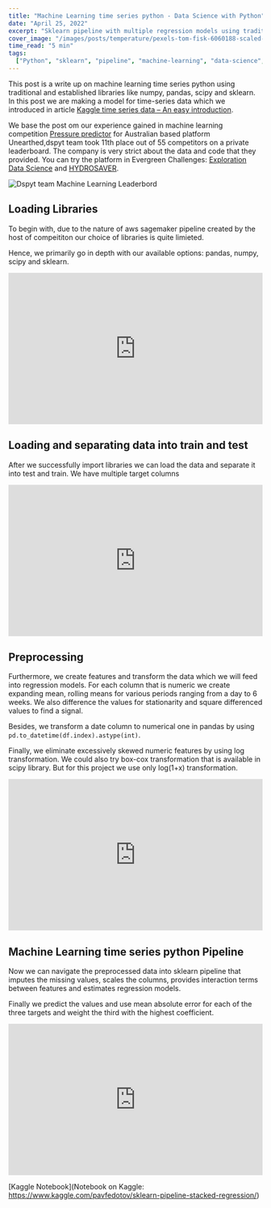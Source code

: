 ```yaml
---
title: "Machine Learning time series python - Data Science with Python"
date: "April 25, 2022"
excerpt: "Sklearn pipeline with multiple regression models using traditional and established libraries like numpy, pandas, scipy and sklearn."
cover_image: "/images/posts/temperature/pexels-tom-fisk-6060188-scaled-e1629300731444.jpg"
time_read: "5 min"
tags:
  ["Python", "sklearn", "pipeline", "machine-learning", "data-science", "data"]
---
```


This post is a write up on machine learning time series python using traditional and established libraries like numpy, pandas, scipy and sklearn. In this post we are making a model for time-series data which we introduced in article [Kaggle time series data – An easy introduction](https://dspyt.com/time-series-data-an-easy-introduction).

We base the post om our experience gained in machine learning competition [Pressure predictor](https://unearthed.solutions/u/competitions/pressure-predictor) for Australian based platform Unearthed,dspyt team took 11th place out of 55 competitors on a private leaderboard. The company is very strict about the data and code that they provided. You can try the platform in Evergreen Challenges: [Exploration Data Science](https://unearthed.solutions/u/competitions/evergreen/exploration-data-science) and [HYDROSAVER](https://unearthed.solutions/u/competitions/evergreen/hydrosaver).

![Dspyt team Machine Learning Leaderbord](/images/posts/temperature/score.jpg)

## Loading Libraries

To begin with, due to the nature of aws sagemaker pipeline created by the host of compeititon our choice of libraries is quite limieted.

Hence, we primarily go in depth with our available options: pandas, numpy, scipy and sklearn.

<iframe src="https://www.kaggle.com/embed/pavfedotov/sklearn-pipeline-stacked-regression?cellIds=1&kernelSessionId=102921196" height="300" style="margin: 0 auto; width: 100%; max-width: 950px;" frameborder="0" scrolling="auto" title="Sklearn Pipeline stacked regression"></iframe>

## Loading and separating data into train and test

After we successfully import libraries we can load the data and separate it into test and train. We have multiple target columns

<iframe src="https://www.kaggle.com/embed/pavfedotov/sklearn-pipeline-stacked-regression?cellIds=2&kernelSessionId=102921196" height="300" style="margin: 0 auto; width: 100%; max-width: 950px;" frameborder="0" scrolling="auto" title="Sklearn Pipeline stacked regression"></iframe>

## Preprocessing

Furthermore, we create features and transform the data which we will feed into regression models. For each column that is numeric we create expanding mean, rolling means for various periods ranging from a day to 6 weeks. We also difference the values for stationarity and square differenced values to find a signal.

Besides, we transform a date column to numerical one in pandas by using <code>pd.to_datetime(df.index).astype(int)</code>.

Finally, we eliminate excessively skewed numeric features by using log transformation. We could also try box-cox transformation that is available in scipy library. But for this project we use only log(1+x) transformation.

<iframe src="https://www.kaggle.com/embed/pavfedotov/sklearn-pipeline-stacked-regression?cellIds=3&kernelSessionId=102921196" height="300" style="margin: 0 auto; width: 100%; max-width: 950px;" frameborder="0" scrolling="auto" title="Sklearn Pipeline stacked regression"></iframe>

## Machine Learning time series python Pipeline

Now we can navigate the preprocessed data into sklearn pipeline that imputes the missing values, scales the columns, provides interaction terms between features and estimates regression models.

Finally we predict the values and use mean absolute error for each of the three targets and weight the third with the highest coefficient.

<iframe src="https://www.kaggle.com/embed/pavfedotov/sklearn-pipeline-stacked-regression?cellIds=4&kernelSessionId=102921196" height="300" style="margin: 0 auto; width: 100%; max-width: 950px;" frameborder="0" scrolling="auto" title="Sklearn Pipeline stacked regression"></iframe>

[Kaggle Notebook](Notebook on Kaggle: https://www.kaggle.com/pavfedotov/sklearn-pipeline-stacked-regression/)
